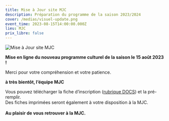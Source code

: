```yaml
---
title: Mise à Jour site MJC
description: Préparation du programme de la saison 2023/2024
cover: /medias/visuel-update.png
event_time: 2023-08-15T14:00:00.000Z
lieu: MJC
prix_libre: false
---
```

![Mise à Jour site MJC](/medias/visuel-update.png "Préparation du programme de la saison 2023/2024")

**Mise en ligne du nouveau programme culturel de la saison le 15 août 2023 !**

Merci pour votre compréhension et votre patience.

**à très bientôt, l’équipe MJC**

Vous pouvez télécharger la fiche d’inscription ([rubrique DOCS](https://www.mjcmorlaix.com/documents/)) et la pré-remplir.\
Des fiches imprimées seront également à votre disposition à la MJC.\
\
**Au plaisir de vous retrouver à la MJC.**